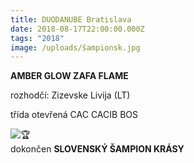 ```yaml
---
title: DUODANUBE Bratislava
date: 2018-08-17T22:00:00.000Z
tags: "2018"
image: /uploads/šampionsk.jpg
---
```

**AMBER GLOW ZAFA FLAME**

rozhodčí: Zizevske Livija (LT)

třída otevřená CAC CACIB BOS

![🏆](https://static.xx.fbcdn.net/images/emoji.php/v9/tbe/1/16/1f3c6.png)\
dokončen **SLOVENSKÝ ŠAMPION KRÁSY**